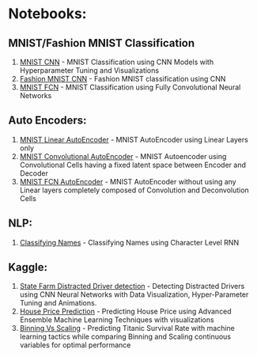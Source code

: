 # Notebooks:

## MNIST/Fashion MNIST Classification

1. [MNIST CNN](/Notebooks/MNIST_CNN.ipynb) - MNIST Classification using CNN Models with Hyperparameter Tuning and Visualizations
2. [Fashion MNIST CNN](/Notebooks/fashion_MNIST_CNN.ipynb) - Fashion MNIST classification using CNN
3. [MNIST FCN](/Notebooks/MNIST_FCN.ipynb) - MNIST Classification using Fully Convolutional Neural Networks

## Auto Encoders:
1. [MNIST Linear AutoEncoder](/Notebooks/MNIST_AutoEncoder.ipynb) - MNIST AutoEncoder using Linear Layers only
2. [MNIST Convolutional AutoEncoder](/Notebooks/MNIST_Convolutional_Autoencoder.ipynb) - MNIST Autoencoder using Convolutional Cells having a fixed latent space between Encoder and Decoder
3. [MNIST FCN AutoEncoder](/Notebooks/MNIST_FCN_AutoEncoder.ipynb) - MNIST AutoEncoder without using any Linear layers completely composed of Convolution and Deconvolution Cells
 
## NLP:

1. [Classifying Names](/Notebooks/Classifying_Names.ipynb) - Classifying Names using Character Level RNN

## Kaggle:
1. [State Farm Distracted Driver detection](/Notebooks/State_Farm_Distracted_Driver_Detection.ipynb) - Detecting Distracted Drivers using CNN Neural Networks with Data Visualization, Hyper-Parameter Tuning and Animations.
2. [House Price Prediction](/Notebooks/House_Price_Prediction.ipynb) - Predicting House Price using Advanced Ensemble Machine Learning Techniques with visualizations
3. [Binning Vs Scaling](/Notebooks/Binning_Vs_Scaling.ipynb) - Predicting Titanic Survival Rate with machine learning tactics while comparing Binning and Scaling continuous variables for optimal performance

